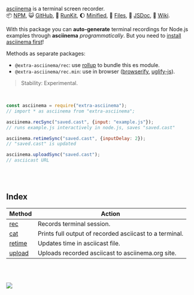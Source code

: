 [asciinema] is a terminal screen recorder.<br>
:package: [NPM](https://www.npmjs.com/package/extra-asciinema),
:smiley_cat: [GitHub](https://github.com/orgs/nodef/packages?repo_name=extra-asciinema),
:running: [RunKit](https://npm.runkit.com/extra-asciinema),
:moon: [Minified](https://www.npmjs.com/package/extra-asciinema.min),
:scroll: [Files](https://unpkg.com/extra-asciinema/),
:newspaper: [JSDoc](https://nodef.github.io/extra-asciinema/),
:blue_book: [Wiki](https://github.com/nodef/extra-asciinema/wiki/).

With this package you can **auto-generate** terminal recordings
for Node.js examples through **asciinema** *programmatically*.
But you need to [install asciinema first]!

Methods as separate packages:
- `@extra-asciinema/rec`: use [rollup] to bundle this es module.
- `@extra-asciinema/rec.min`: use in browser ([browserify], [uglify-js]).

> Stability: Experimental.

<br>

```javascript
const asciinema = require("extra-asciinema");
// import * as asciinema from "extra-asciinema";

asciinema.recSync("saved.cast", {input: "example.js"});
// runs example.js interactively in node.js, saves "saved.cast"

asciinema.retimeSync("saved.cast", {inputDelay: 2});
// "saved.cast" is updated

asciinema.uploadSync("saved.cast");
// asciicast URL
```

<br>
<br>


## Index

| Method   | Action                                                  |
| -------- | ------------------------------------------------------- |
| [rec]    | Records terminal session.                               |
| [cat]    | Prints full output of recorded asciicast to a terminal. |
| [retime] | Updates time in asciicast file.                         |
| [upload] | Uploads recorded asciicast to asciinema.org site.       |

<br>
<br>

[![](https://img.youtube.com/vi/rjDX5ItsOnQ/maxresdefault.jpg)](https://www.youtube.com/watch?v=rjDX5ItsOnQ)

[asciinema]: https://asciinema.org
[browserify]: https://www.npmjs.com/package/browserify
[rollup]: https://www.npmjs.com/package/rollup
[uglify-js]: https://www.npmjs.com/package/uglify-js
[install asciinema first]: https://asciinema.org/docs/installation
[rec]: https://github.com/nodef/extra-asciinema/wiki/rec
[cat]: https://github.com/nodef/extra-asciinema/wiki/cat
[retime]: https://github.com/nodef/extra-asciinema/wiki/retime
[upload]: https://github.com/nodef/extra-asciinema/wiki/upload
[:ledger:]: https://unpkg.com/extra-asciinema/
